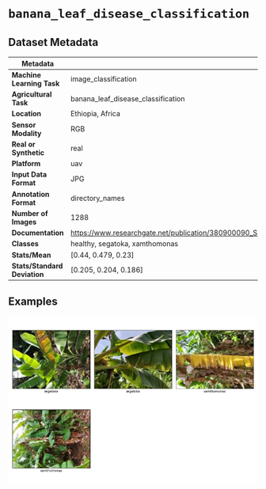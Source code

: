 
# `banana_leaf_disease_classification`

## Dataset Metadata

| Metadata | Value |
| --- | --- |
| **Machine Learning Task** | image_classification |
| **Agricultural Task** | banana_leaf_disease_classification |
| **Location** | Ethiopia, Africa |
| **Sensor Modality** | RGB |
| **Real or Synthetic** | real |
| **Platform** | uav |
| **Input Data Format** | JPG |
| **Annotation Format** | directory_names |
| **Number of Images** | 1288 |
| **Documentation** | https://www.researchgate.net/publication/380900090_Sigatoka_and_Xanthomonas_Banana_Leaf_Disease_Detection_Via_Transfer_Learning |
| **Classes** | healthy, segatoka, xamthomonas |
| **Stats/Mean** | [0.44, 0.479, 0.23] |
| **Stats/Standard Deviation** | [0.205, 0.204, 0.186] |


## Examples

![Example Images for banana_leaf_disease_classification](https://github.com/Project-AgML/AgML/blob/main/docs/sample_images/banana_leaf_disease_classification_examples.png)